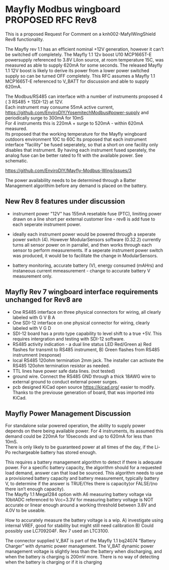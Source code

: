 # Mayfly Modbus wingboard PROPOSED RFC  Rev8

This is a proposed Request For Comment on a knh002-MafylWingShield Rev8  functionality.

The Mayfly rev 1.1 has an efficient nominal +12V generation, however it can't be switched off completely. 
The Mayfly 1.1 12v boost U10 MCP1665T-E powersupply referenced to 3.8V LiIon source, at room temperature 15C, was measured as able to supply 620mA for some seconds.
The released Mayfly 1.1 12V boost is likely to derive its power from a lower power switched supply so can be turned OFF completely.
This RFC assumes a Mayfly 1.1  MCP1665T-E referenced to V_BATT for discussion and able to supply 620mA.   

The Modbus/RS485 can interface with a number of instruments proposed 4 ( 3 RS485 + 1SDI-12) at 12V.   
Each instrument may consume 55mA active current,  https://github.com/EnviroDIY/YosemitechModbus#power-supply
and periodically surge to 300mA for 10mS   
For 4 instruments this is 220mA + surge to 520mA - within 620mA measured.   
Its proposed that the working temperature for the Mayfly wingboard outdoors environment 10C to 60C
Its proposed that each instrument interface "facility" be fused seperately, so that a short on one facility only disables that instrument.
By having each instrument fused sperately, the analog fuse can be better rated to fit with the available power. See schematic.

https://github.com/EnviroDIY/Mayfly-Modbus-Wing/issues/3

The power availability needs to be determined through a Batter Management algorithim before any demand is placed on the battery.

## New Rev 8 features under discussion
- instrument power "12V" has 155mA resetable fuse (PTC), limiting power drawn on a line short per external customer line - rev8 is add fuse to each seperate instrument power.

- ideally each instrument power would be powered through a seperate power switch (4). However ModularSensors software (0.32.2) currently turns all sensor power on in parrallel, and then works through each sensor to perform measurements. If a seperate instrument power switch was produced, it would be to facilitate the change in ModularSensors.  
- battery monitoring, accurate battery (V), energy consumed (mAHrs) and instaneous current mmeasurement - change to accurate battery V measurement only.

## Mayfly Rev 7 wingboard interface requirements unchanged for Rev8 are   
- One RS485 interface on three physical connectors for wiring, all clearly labeled with G V B A   
- One SDI-12 interface on one physical connector for wiring, clearly labeled with V G D  
- SDI-12 board has a proto type capability to level shift to a true +5V. This requires intergration and testing with SDI-12 software. 
- RS485 activity indication - a dual line status LED Red/Green a) Red flashes for transmit to RS485 instrument, B) Green flashes from RS485 instrumnent (response)  
- local RS485 120ohm termination 2mm jack. The installer can activate the RS485 120ohm termination resistor as needed.   
- TTL lines have power safe data lines.  (not tested)
- ground wire. Connect the RS485 GND through a thick 18AWG wire to external ground to conduct external power surges. 
- pcb designed KiCad open source https://kicad.org/ easier to modify. Thanks to the previouse generation of board, that was imported into KiCad. 

## Mayfly Power Management Discussion  

For standalone solar powered operation, the ability to supply power depends on there being available power. For 4 instruments, its assumed this demand could be 220mA for 10seconds and up to 620mA for less than 10mS.    
There is only likely to be guaranteed power at all times of the day, if the Li-Po rechargeable battery has stored enough.    

This requires a battery management algorithm to detect if there is adequate power. For a specific battery capacity, the algorithm should for a requested load demand, answer can that load be sourced. This algorithm needs to use a provisioned battery capacity and battery measurement, typically battery V, to determine if the answer is TRUE/(Yes there is capacity)or FALSE/(no there isn’t enough capacity).    
The Mayfly 1.1 Mega1284 option with A6 measuring battery voltage via 10bitADC referenced to Vcc=3.3V for measuring battery voltage is NOT accurate or linear enough around a working threshold between 3.8V and 4.0V to be useable.   

How to accurately measure the battery voltage is a wip. A) investigate using internal VREF, good for stability but might still need calibration B) Could possibly use LC709204F. Rev 7 used an LTC3100.    

The connector supplied V_BAT is part of the Mayfly 1.1 bq24074 “Battery Charger” with dynamic power management. The V_BAT dynamic power management voltage is slightly less than the battery when discharging, and when the battery is charging is 200mV more. There is no way of detecting when the battery is charging or if it is charging    






 
